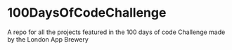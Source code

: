 # 100DaysOfCodeChallenge
 A repo for all the projects featured in the 100 days of code Challenge made by the London App Brewery
